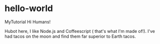 # hello-world
MyTutorial
Hi Humans!

Hubot here, I like Node.js and Coffeescript ( that's what I'm made of!).
I've had tacos on the moon and find them far superior to Earth tacos.
